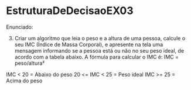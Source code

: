 # EstruturaDeDecisaoEX03
Enunciado:

3) Criar um algoritmo que leia o peso e a altura de uma pessoa, calcule o seu IMC (Índice de Massa Corporal),
e apresente na tela uma mensagem informando se a pessoa está ou não no seu peso ideal, de acordo com a tabela abaixo.
A fórmula para calcular o IMC é: IMC = peso/altura²

IMC < 20 = Abaixo do peso
20 <= IMC < 25 = Peso ideal
IMC >= 25 = Acima do peso
